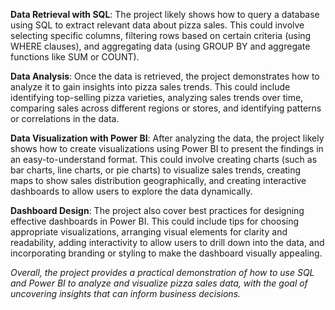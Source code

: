 <b>Data Retrieval with SQL</b>: The project likely shows how to query a database using SQL to extract relevant data about pizza sales. This could involve selecting specific columns, filtering rows based on certain criteria (using WHERE clauses), and aggregating data (using GROUP BY and aggregate functions like SUM or COUNT).

<b>Data Analysis</b>: Once the data is retrieved, the project demonstrates how to analyze it to gain insights into pizza sales trends. This could include identifying top-selling pizza varieties, analyzing sales trends over time, comparing sales across different regions or stores, and identifying patterns or correlations in the data.

<b>Data Visualization with Power BI</b>: After analyzing the data, the project likely shows how to create visualizations using Power BI to present the findings in an easy-to-understand format. This could involve creating charts (such as bar charts, line charts, or pie charts) to visualize sales trends, creating maps to show sales distribution geographically, and creating interactive dashboards to allow users to explore the data dynamically.

<b>Dashboard Design</b>: The project also cover best practices for designing effective dashboards in Power BI. This could include tips for choosing appropriate visualizations, arranging visual elements for clarity and readability, adding interactivity to allow users to drill down into the data, and incorporating branding or styling to make the dashboard visually appealing.

<i>Overall, the project provides a practical demonstration of how to use SQL and Power BI to analyze and visualize pizza sales data, with the goal of uncovering insights that can inform business decisions.</i>

